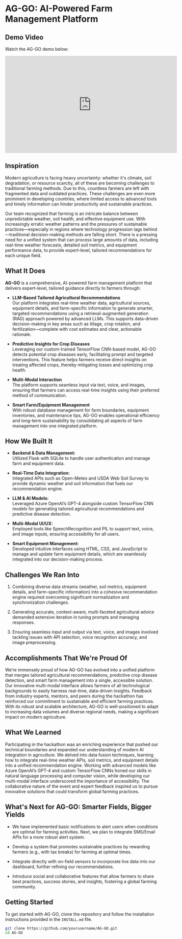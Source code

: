 # AG-GO: AI-Powered Farm Management Platform

## Demo Video

Watch the AG-GO demo below:

<iframe width="560" height="315" src="https://youtu.be/aHZYn5ATfnA" title="AG-GO Demo Video" frameborder="0" allow="accelerometer; autoplay; clipboard-write; encrypted-media; gyroscope; picture-in-picture" allowfullscreen></iframe>


## Inspiration

Modern agriculture is facing heavy uncertainty: whether it's climate, soil degradation, or resource scarcity, all of these are becoming challenges to traditional farming methods. Due to this, countless farmers are left with fragmented data and outdated practices. These challenges are even more prominent in developing countries, where limited access to advanced tools and timely information can hinder productivity and sustainable practices.

Our team recognized that farming is an intricate balance between unpredictable weather, soil health, and effective equipment use. With increasingly erratic weather patterns and the pressures of sustainable practices—especially in regions where technology progression lags behind—traditional decision-making methods are falling short. There is a pressing need for a unified system that can process large amounts of data, including real-time weather forecasts, detailed soil metrics, and equipment performance data, to provide expert-level, tailored recommendations for each unique field.

## What It Does

**AG-GO** is a comprehensive, AI-powered farm management platform that delivers expert-level, tailored guidance directly to farmers through:

- **LLM-Based Tailored Agricultural Recommendations**  
  Our platform integrates real-time weather data, agricultural sources, equipment details, and farm-specific information to generate smarter, targeted recommendations using a retrieval-augmented generation (RAG) approach powered by advanced LLMs. This supports data-driven decision-making in key areas such as tillage, crop rotation, and fertilization—complete with cost estimates and clear, actionable rationale.

- **Predictive Insights for Crop Diseases**  
  Leveraging our custom-trained TensorFlow CNN-based model, AG-GO detects potential crop diseases early, facilitating prompt and targeted interventions. This feature helps farmers receive direct insights on treating affected crops, thereby mitigating losses and optimizing crop health.

- **Multi-Modal Interaction**  
  The platform supports seamless input via text, voice, and images, ensuring that farmers can access real-time insights using their preferred method of communication.

- **Smart Farm/Equipment Management**  
  With robust database management for farm boundaries, equipment inventories, and maintenance tips, AG-GO enables operational efficiency and long-term sustainability by consolidating all aspects of farm management into one integrated platform.

## How We Built It

- **Backend & Data Management:**  
  Utilized Flask with SQLite to handle user authentication and manage farm and equipment data.

- **Real-Time Data Integration:**  
  Integrated APIs such as Open-Meteo and USDA Web Soil Survey to provide dynamic weather and soil information that fuels our recommendation engine.

- **LLM & AI Models:**  
  Leveraged Azure OpenAI’s GPT-4 alongside custom TensorFlow CNN models for generating tailored agricultural recommendations and predictive disease detection.

- **Multi-Modal UI/UX:**  
  Employed tools like SpeechRecognition and PIL to support text, voice, and image inputs, ensuring accessibility for all users.

- **Smart Equipment Management:**  
  Developed intuitive interfaces using HTML, CSS, and JavaScript to manage and update farm equipment details, which are seamlessly integrated into our decision-making process.

## Challenges We Ran Into

1. Combining diverse data streams (weather, soil metrics, equipment details, and farm-specific information) into a cohesive recommendation engine required overcoming significant normalization and synchronization challenges.

2. Generating accurate, context-aware, multi-faceted agricultural advice demanded extensive iteration in tuning prompts and managing responses.

3. Ensuring seamless input and output via text, voice, and images involved tackling issues with API selection, voice recognition accuracy, and image preprocessing.

## Accomplishments That We're Proud Of

We’re immensely proud of how AG-GO has evolved into a unified platform that merges tailored agricultural recommendations, predictive crop disease detection, and smart farm management into a single, accessible solution. Our innovative multi-modal interface allows farmers of all technological backgrounds to easily harness real-time, data-driven insights. Feedback from industry experts, mentors, and peers during the hackathon has reinforced our commitment to sustainable and efficient farming practices. With its robust and scalable architecture, AG-GO is well-positioned to adapt to increasing data volumes and diverse regional needs, making a significant impact on modern agriculture.

## What We Learned

Participating in the hackathon was an enriching experience that pushed our technical boundaries and expanded our understanding of modern AI integration in agriculture. We delved into data fusion techniques, learning how to integrate real-time weather APIs, soil metrics, and equipment details into a unified recommendation engine. Working with advanced models like Azure OpenAI’s GPT-4 and custom TensorFlow CNNs honed our skills in natural language processing and computer vision, while developing our multi-modal interface underscored the importance of accessibility. The collaborative nature of the event and expert feedback inspired us to pursue innovative solutions that could transform global farming practices.

## What's Next for AG-GO: Smarter Fields, Bigger Yields

- We have implemented basic notifications to alert users when conditions are optimal for farming activities. Next, we plan to integrate SMS/Email APIs for a more robust alert system.

- Develop a system that promotes sustainable practices by rewarding farmers (e.g., with tax breaks) for farming at optimal times.

- Integrate directly with on-field sensors to incorporate live data into our dashboard, further refining our recommendations.

- Introduce social and collaborative features that allow farmers to share best practices, success stories, and insights, fostering a global farming community.

## Getting Started

To get started with AG-GO, clone the repository and follow the installation instructions provided in the `INSTALL.md` file.

```bash
git clone https://github.com/yourusername/AG-GO.git
cd AG-GO
